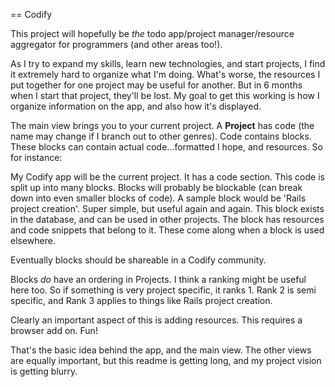 == Codify

This project will hopefully be *the* todo app/project manager/resource aggregator for programmers (and other areas too!).

As I try to expand my skills, learn new technologies, and start projects, I find it extremely hard to organize what I'm doing. What's worse, the resources I put together for one project may be useful for another. But in 6 months when I start that project, they'll be lost. My goal to get this working is how I organize information on the app, and also how it's displayed.

The main view brings you to your current project. A **Project** has code (the name may change if I branch out to other genres). Code contains blocks. These blocks can contain actual code...formatted I hope, and resources. So for instance:

My Codify app will be the current project. It has a code section. This code is split up into many blocks. Blocks will probably be blockable (can break down into even smaller blocks of code). A sample block would be 'Rails project creation'. Super simple, but useful again and again. This block exists in the database, and can be used in other projects. The block has resources and code snippets that belong to it. These come along when a block is used elsewhere.

Eventually blocks should be shareable in a Codify community.

Blocks *do* have an ordering in Projects. I think a ranking might be useful here too. So if something is very project specific, it ranks 1. Rank 2 is semi specific, and Rank 3 applies to things like Rails project creation.

Clearly an important aspect of this is adding resources. This requires a browser add on. Fun!

That's the basic idea behind the app, and the main view. The other views are equally important, but this readme is getting long, and my project vision is getting blurry.
